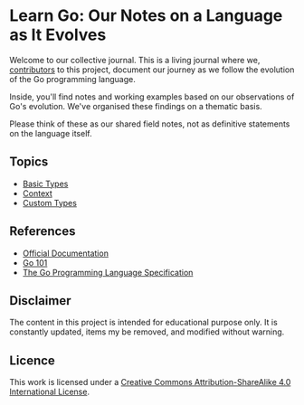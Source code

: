 # Learn Go: Our Notes on a Language as It Evolves

Welcome to our collective journal. This is a living journal where we, [contributors](./CONTRIBUTORS) to this project, document our journey as we follow the evolution of the Go programming language.

Inside, you'll find notes and working examples based on our observations of Go's evolution. We've organised these findings on a thematic basis.

Please think of these as our shared field notes, not as definitive statements on the language itself.

## Topics

* [Basic Types](./types/doc.md)
* [Context](./context/doc.md)
* [Custom Types](./customs/doc.md)

## References

* [Official Documentation](https://go.dev/doc/)
* [Go 101](https://go101.org/article/101.html)
* [The Go Programming Language Specification](https://go.dev/ref/spec)

## Disclaimer

The content in this project is intended for educational purpose only. It is constantly updated, items my be removed, and modified without warning.

## Licence

This work is licensed under a [Creative Commons Attribution-ShareAlike 4.0 International License](http://creativecommons.org/licenses/by-sa/4.0/).
